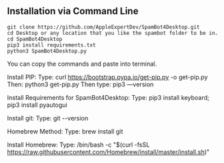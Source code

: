 ## Installation via Command Line
```
git clone https://github.com/AppleExpertDev/SpamBot4Desktop.git
cd Desktop or any location that you like the spambot folder to be in.
cd SpamBot4Desktop
pip3 install requirements.txt
python3 SpamBot4Desktop.py
```
You can copy the commands and paste into terminal.

Install PIP:
Type: curl https://bootstrap.pypa.io/get-pip.py -o get-pip.py
Then: python3 get-pip.py
Then type: pip3 —version

Install Requirements for SpamBot4Desktop:
Type: pip3 install keyboard; pip3 install pyautogui

Install git:
Type: git --version

Homebrew Method:
Type: brew install git

Install Homebrew:
Type: /bin/bash -c "$(curl -fsSL https://raw.githubusercontent.com/Homebrew/install/master/install.sh)"
